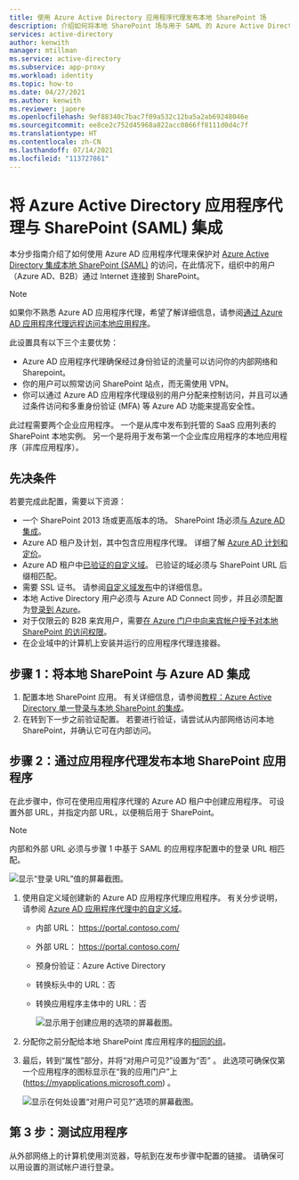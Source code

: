 ```yaml
---
title: 使用 Azure Active Directory 应用程序代理发布本地 SharePoint 场
description: 介绍如何将本地 SharePoint 场与用于 SAML 的 Azure Active Directory 应用程序代理相集成的基础知识。
services: active-directory
author: kenwith
manager: mtillman
ms.service: active-directory
ms.subservice: app-proxy
ms.workload: identity
ms.topic: how-to
ms.date: 04/27/2021
ms.author: kenwith
ms.reviewer: japere
ms.openlocfilehash: 9ef88340c7bac7f09a532c12ba5a2ab69248046e
ms.sourcegitcommit: ee8ce2c752d45968a822acc0866ff8111d0d4c7f
ms.translationtype: HT
ms.contentlocale: zh-CN
ms.lasthandoff: 07/14/2021
ms.locfileid: "113727861"
---
```

# <a name="integrate-azure-active-directory-application-proxy-with-sharepoint-saml"></a>将 Azure Active Directory 应用程序代理与 SharePoint (SAML) 集成

本分步指南介绍了如何使用 Azure AD 应用程序代理来保护对 [Azure Active Directory 集成本地 SharePoint (SAML)](../saas-apps/sharepoint-on-premises-tutorial.md) 的访问，在此情况下，组织中的用户（Azure AD、B2B）通过 Internet 连接到 SharePoint。

> [!NOTE]
> 如果你不熟悉 Azure AD 应用程序代理，希望了解详细信息，请参阅[通过 Azure AD 应用程序代理远程访问本地应用程序](./application-proxy.md)。

此设置具有以下三个主要优势：

- Azure AD 应用程序代理确保经过身份验证的流量可以访问你的内部网络和 Sharepoint。
- 你的用户可以照常访问 SharePoint 站点，而无需使用 VPN。
- 你可以通过 Azure AD 应用程序代理级别的用户分配来控制访问，并且可以通过条件访问和多重身份验证 (MFA) 等 Azure AD 功能来提高安全性。

此过程需要两个企业应用程序。 一个是从库中发布到托管的 SaaS 应用列表的 SharePoint 本地实例。 另一个是将用于发布第一个企业库应用程序的本地应用程序（非库应用程序）。

## <a name="prerequisites"></a>先决条件

若要完成此配置，需要以下资源：
 - 一个 SharePoint 2013 场或更高版本的场。 SharePoint 场必须[与 Azure AD 集成](../saas-apps/sharepoint-on-premises-tutorial.md)。
 - Azure AD 租户及计划，其中包含应用程序代理。 详细了解 [Azure AD 计划和定价](https://www.microsoft.com/security/business/identity-access-management/azure-ad-pricing)。
 - Azure AD 租户中[已验证的自定义域](../fundamentals/add-custom-domain.md)。 已验证的域必须与 SharePoint URL 后缀相匹配。
 - 需要 SSL 证书。 请参阅[自定义域发布](./application-proxy-configure-custom-domain.md)中的详细信息。
 - 本地 Active Directory 用户必须与 Azure AD Connect 同步，并且必须配置为[登录到 Azure](../hybrid/plan-connect-user-signin.md)。 
 - 对于仅限云的 B2B 来宾用户，需要[在 Azure 门户中向来宾帐户授予对本地 SharePoint 的访问权限](../saas-apps/sharepoint-on-premises-tutorial.md#manage-guest-users-access)。
 - 在企业域中的计算机上安装并运行的应用程序代理连接器。


## <a name="step-1-integrate-sharepoint-on-premises-with-azure-ad"></a>步骤 1：将本地 SharePoint 与 Azure AD 集成

1. 配置本地 SharePoint 应用。 有关详细信息，请参阅[教程：Azure Active Directory 单一登录与本地 SharePoint 的集成](../saas-apps/sharepoint-on-premises-tutorial.md)。
2. 在转到下一步之前验证配置。 若要进行验证，请尝试从内部网络访问本地 SharePoint，并确认它可在内部访问。


## <a name="step-2-publish-the-sharepoint-on-premises-application-with-application-proxy"></a>步骤 2：通过应用程序代理发布本地 SharePoint 应用程序

在此步骤中，你可在使用应用程序代理的 Azure AD 租户中创建应用程序。 可设置外部 URL，并指定内部 URL，以便稍后用于 SharePoint。

> [!NOTE]
> 内部和外部 URL 必须与步骤 1 中基于 SAML 的应用程序配置中的登录 URL 相匹配。

   ![显示“登录 URL”值的屏幕截图。](./media/application-proxy-integrate-with-sharepoint-server/sso-url-saml.png)


 1. 使用自定义域创建新的 Azure AD 应用程序代理应用程序。 有关分步说明，请参阅 [Azure AD 应用程序代理中的自定义域](./application-proxy-configure-custom-domain.md)。

    - 内部 URL： https://portal.contoso.com/
    - 外部 URL： https://portal.contoso.com/
    - 预身份验证：Azure Active Directory
    - 转换标头中的 URL：否
    - 转换应用程序主体中的 URL：否

        ![显示用于创建应用的选项的屏幕截图。](./media/application-proxy-integrate-with-sharepoint-server/create-application-azure-active-directory.png)

2. 分配你之前分配给本地 SharePoint 库应用程序的[相同的组](../saas-apps/sharepoint-on-premises-tutorial.md#grant-permissions-to-a-security-group)。

3. 最后，转到“属性”部分，并将“对用户可见?”设置为“否”  。 此选项可确保仅第一个应用程序的图标显示在“我的应用门户”上 (https://myapplications.microsoft.com) 。

   ![显示在何处设置“对用户可见?”选项的屏幕截图。](./media/application-proxy-integrate-with-sharepoint-server/configure-properties.png)
 
## <a name="step-3-test-your-application"></a>第 3 步：测试应用程序

从外部网络上的计算机使用浏览器，导航到在发布步骤中配置的链接。 请确保可以用设置的测试帐户进行登录。
